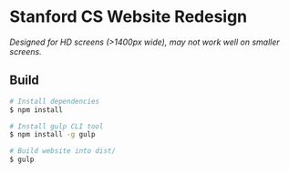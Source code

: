 # Stanford CS Website Redesign

*Designed for HD screens (>1400px wide), may not work well on smaller screens.*

## Build

```bash
# Install dependencies
$ npm install

# Install gulp CLI tool
$ npm install -g gulp

# Build website into dist/
$ gulp
```
